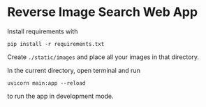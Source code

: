 
# Reverse Image Search Web App

Install requirements with

    pip install -r requirements.txt

Create `./static/images` and place all your images in that directory.

In the current directory, open terminal and run

    uvicorn main:app --reload

to run the app in development mode.
